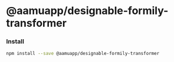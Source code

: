 # @aamuapp/designable-formily-transformer

### Install

```bash
npm install --save @aamuapp/designable-formily-transformer
```
